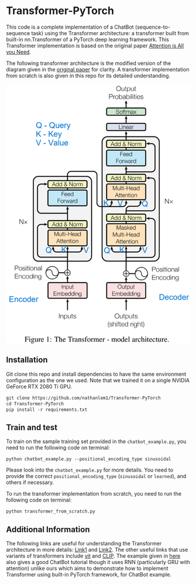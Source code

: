 # Transformer-PyTorch

This code is a complete implementation of a ChatBot (sequence-to-sequence task) using the Transformer architecture: a 
transformer built from built-in nn.Transformer of a PyTorch deep learning framework. This Transformer implementation is 
based on the original paper [Attention is All you Need](https://arxiv.org/abs/1706.03762). 

The following transformer architecture is the modified version of the diagram given in the [original paper](https://arxiv.org/abs/1706.03762)
for clarity. A transformer implementation from scratch is also given in this repo for its detailed understanding.

![](./assets/transformer_architecture.png)


## Installation

Git clone this repo and install dependencies to have the same environment configuration as the one we used. Note that 
we trained it on a single NVIDIA GeForce RTX 2080 Ti GPU.

```
git clone https://github.com/nathanlem1/Transformer-PyTorch
cd Transformer-PyTorch
pip install -r requirements.txt
```

## Train and test 
To train on the sample training set provided in the `chatbot_example.py`, you need to run the following code on terminal:
```
python chatbot_example.py --positional_encoding_type sinusoidal
```

Please look into the `chatbot_example.py` for more details. You need to provide the correct `positional_encoding_type` 
(`sinusoidal` or `learned`), and others if necessary.


To run the transformer implementation from scratch, you need to run the following code on terminal:
```
python transformer_from_scratch.py
```

## Additional Information
The following links are useful for understanding the Transformer architecture in more details: 
[Link1](https://medium.com/towards-data-science/build-your-own-transformer-from-scratch-using-pytorch-84c850470dcb) and
[Link2](https://medium.com/@bavalpreetsinghh/transformer-from-scratch-using-pytorch-28a5d1b2e033). 
The other useful links that use variants of transformers include 
[vit](https://medium.com/correll-lab/building-a-vision-transformer-model-from-scratch-a3054f707cc6) and 
[CLIP](https://medium.com/correll-lab/building-clip-from-scratch-68f6e42d35f4). The example given in 
[here](https://pytorch.org/tutorials/beginner/chatbot_tutorial.html) also gives a good ChatBot tutorial
though it uses RNN (particularly GRU with attention) unlike ours which aims to demonstrate how to implement Transformer 
using built-in PyTorch framework, for ChatBot example.

